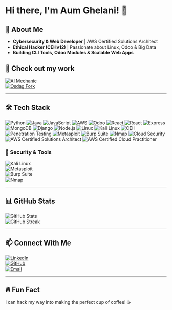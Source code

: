 # Hi there, I'm Aum Ghelani! 👋

## 🚀 About Me  
- **Cybersecurity & Web Developer** | AWS Certified Solutions Architect  
- **Ethical Hacker (CEHv12)** | Passionate about Linux, Odoo & Big Data  
- **Building CLI Tools, Odoo Modules & Scalable Web Apps**  

## 🔗 Check out my work  
[![AI Mechanic](https://img.shields.io/badge/AI%20Mechanic-Website-blue?style=for-the-badge)](https://ai-mechanic.vercel.app/)  
[![Osdag Fork](https://img.shields.io/badge/Osdag%20Fork-GitHub-black?style=for-the-badge&logo=github)](https://github.com/aumghelani/Osdag)  

---

## 🛠️ Tech Stack  


![Python](https://img.shields.io/badge/python-%233776AB.svg?style=for-the-badge&logo=python&logoColor=white)   ![Java](https://img.shields.io/badge/java-%23ED8B00.svg?style=for-the-badge&logo=openjdk&logoColor=white)   ![JavaScript](https://img.shields.io/badge/javascript-%23F7DF1E.svg?style=for-the-badge&logo=javascript&logoColor=black)   ![AWS](https://img.shields.io/badge/AWS-%23FF9900.svg?style=for-the-badge&logo=amazonaws&logoColor=white)  ![Odoo](https://img.shields.io/badge/Odoo-%23781F1F.svg?style=for-the-badge&logo=odoo&logoColor=white) ![React](https://img.shields.io/badge/react-%2361DAFB.svg?style=for-the-badge&logo=react&logoColor=black) ![React](https://img.shields.io/badge/react-%2361DAFB.svg?style=for-the-badge&logo=react&logoColor=black)  ![Express](https://img.shields.io/badge/express-%23000000.svg?style=for-the-badge&logo=express&logoColor=white)  ![MongoDB](https://img.shields.io/badge/mongodb-%2347A248.svg?style=for-the-badge&logo=mongodb&logoColor=white)  ![Django](https://img.shields.io/badge/django-%23092E20.svg?style=for-the-badge&logo=django&logoColor=white)  ![Node.js](https://img.shields.io/badge/node.js-%23339933.svg?style=for-the-badge&logo=node.js&logoColor=white) ![Linux](https://img.shields.io/badge/Linux-%23FCC624.svg?style=for-the-badge&logo=linux&logoColor=black)   ![Kali Linux](https://img.shields.io/badge/Kali_Linux-%230557a5.svg?style=for-the-badge&logo=kalilinux&logoColor=white)   ![CEH](https://img.shields.io/badge/CEH-%23A100FF.svg?style=for-the-badge&logo=ceh&logoColor=white)   ![Penetration Testing](https://img.shields.io/badge/Penetration_Testing-%23D32F2F.svg?style=for-the-badge&logo=security&logoColor=white)   ![Metasploit](https://img.shields.io/badge/Metasploit-%230056b3.svg?style=for-the-badge&logo=metasploit&logoColor=white)   ![Burp Suite](https://img.shields.io/badge/Burp_Suite-%23FF6F00.svg?style=for-the-badge&logo=burpsuite&logoColor=white)   ![Nmap](https://img.shields.io/badge/Nmap-%230073c6.svg?style=for-the-badge&logo=nmap&logoColor=white)   ![Cloud Security](https://img.shields.io/badge/Cloud_Security-%2300A8E1.svg?style=for-the-badge&logo=cloudsecurity&logoColor=white)   ![AWS Certified Solutions Architect](https://img.shields.io/badge/AWS_Solutions_Architect-%23FF9900.svg?style=for-the-badge&logo=amazonaws&logoColor=white)   ![AWS Certified Cloud Practitioner](https://img.shields.io/badge/AWS_Cloud_Practitioner-%23FF9900.svg?style=for-the-badge&logo=amazonaws&logoColor=white) 
  
### 🔐 Security & Tools  
![Kali Linux](https://img.shields.io/badge/Kali_Linux-%23557C94.svg?style=for-the-badge&logo=kalilinux&logoColor=white)  
![Metasploit](https://img.shields.io/badge/Metasploit-%230A0A0A.svg?style=for-the-badge&logo=metasploit&logoColor=white)  
![Burp Suite](https://img.shields.io/badge/Burp_Suite-%23FF8000.svg?style=for-the-badge&logo=burpsuite&logoColor=white)  
![Nmap](https://img.shields.io/badge/Nmap-%230079C1.svg?style=for-the-badge&logo=nmap&logoColor=white)  

---

## 📊 GitHub Stats  
![GitHub Stats](https://github-readme-stats.vercel.app/api?username=aumghelani&show_icons=true&theme=react&hide_border=true&count_private=true)  
![GitHub Streak](https://github-readme-streak-stats.herokuapp.com/?user=aumghelani&theme=react&hide_border=true)  

---

## 📫 Connect With Me  
[![LinkedIn](https://img.shields.io/badge/LinkedIn-%230077B5.svg?style=for-the-badge&logo=linkedin&logoColor=white)](https://www.linkedin.com/in/aumghelani)  
[![GitHub](https://img.shields.io/badge/GitHub-%23181717.svg?style=for-the-badge&logo=github&logoColor=white)](https://github.com/aumghelani)  
[![Email](https://img.shields.io/badge/Email-%23D14836.svg?style=for-the-badge&logo=gmail&logoColor=white)](mailto:your-email@example.com)  

---

## 🔥 Fun Fact  
I can hack my way into making the perfect cup of coffee! ☕  
